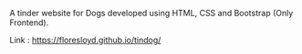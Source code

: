 A tinder website for Dogs developed using HTML, CSS and Bootstrap (Only Frontend).

Link : https://floresloyd.github.io/tindog/
